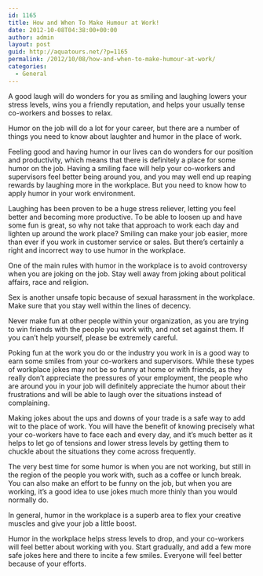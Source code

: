 ```yaml
---
id: 1165
title: How and When To Make Humour at Work!
date: 2012-10-08T04:38:00+00:00
author: admin
layout: post
guid: http://aquatours.net/?p=1165
permalink: /2012/10/08/how-and-when-to-make-humour-at-work/
categories:
  - General
---
```

A good laugh will do wonders for you as smiling and laughing lowers your stress levels, wins you a friendly reputation, and helps your usually tense co-workers and bosses to relax.

Humor on the job will do a lot for your career, but there are a number of things you need to know about laughter and humor in the place of work.

Feeling good and having humor in our lives can do wonders for our position and productivity, which means that there is definitely a place for some humor on the job. Having a smiling face will help your co-workers and supervisors feel better being around you, and you may well end up reaping rewards by laughing more in the workplace. But you need to know how to apply humor in your work environment.

Laughing has been proven to be a huge stress reliever, letting you feel better and becoming more productive. To be able to loosen up and have some fun is great, so why not take that approach to work each day and lighten up around the work place? Smiling can make your job easier, more than ever if you work in customer service or sales. But there&#8217;s certainly a right and incorrect way to use humor in the workplace.

One of the main rules with humor in the workplace is to avoid controversy when you are joking on the job. Stay well away from joking about political affairs, race and religion.

Sex is another unsafe topic because of sexual harassment in the workplace. Make sure that you stay well within the lines of decency.

Never make fun at other people within your organization, as you are trying to win friends with the people you work with, and not set against them. If you can&#8217;t help yourself, please be extremely careful.

Poking fun at the work you do or the industry you work in is a good way to earn some smiles from your co-workers and supervisors. While these types of workplace jokes may not be so funny at home or with friends, as they really don&#8217;t appreciate the pressures of your employment, the people who are around you in your job will definitely appreciate the humor about their frustrations and will be able to laugh over the situations instead of complaining.

Making jokes about the ups and downs of your trade is a safe way to add wit to the place of work. You will have the benefit of knowing precisely what your co-workers have to face each and every day, and it&#8217;s much better as it helps to let go of tensions and lower stress levels by getting them to chuckle about the situations they come across frequently.

The very best time for some humor is when you are not working, but still in the region of the people you work with, such as a coffee or lunch break. You can also make an effort to be funny on the job, but when you are working, it&#8217;s a good idea to use jokes much more thinly than you would normally do.

In general, humor in the workplace is a superb area to flex your creative muscles and give your job a little boost.

Humor in the workplace helps stress levels to drop, and your co-workers will feel better about working with you. Start gradually, and add a few more safe jokes here and there to incite a few smiles. Everyone will feel better because of your efforts.